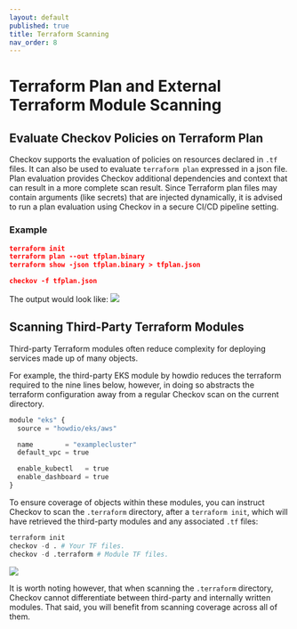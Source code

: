 ```yaml
---
layout: default
published: true
title: Terraform Scanning
nav_order: 8
---
```


# Terraform Plan and External Terraform Module Scanning

## Evaluate Checkov Policies on Terraform Plan
Checkov supports the evaluation of policies on resources declared in `.tf` files. It can also be used to evaluate `terraform plan` expressed in a json file. Plan evaluation provides Checkov additional dependencies and context that can result in a more complete scan result. Since Terraform plan files may contain arguments (like secrets) that are injected dynamically, it is advised to run a plan evaluation using Checkov in a secure CI/CD pipeline setting.

### Example

```json
terraform init
terraform plan --out tfplan.binary
terraform show -json tfplan.binary > tfplan.json

checkov -f tfplan.json
```

The output would look like:
![](terraform-plan-output)

## Scanning Third-Party Terraform Modules
Third-party Terraform modules often reduce complexity for deploying services made up of many objects.

For example, the third-party EKS module by howdio reduces the terraform required to the nine lines below, however, in doing so abstracts the terraform configuration away from a regular Checkov scan on the current directory.

```python
module "eks" {
  source = "howdio/eks/aws"

  name        = "examplecluster"
  default_vpc = true

  enable_kubectl   = true
  enable_dashboard = true
}
```

To ensure coverage of objects within these modules, you can instruct Checkov to scan the `.terraform` directory, after a `terraform init`, which will have retrieved the third-party modules and any associated `.tf` files:

```python
terraform init
checkov -d . # Your TF files.
checkov -d .terraform # Module TF files.
```

![](terraform-module-scanning)

It is worth noting however, that when scanning the `.terraform` directory, Checkov cannot differentiate between third-party and internally written modules. That said, you will benefit from scanning coverage across all of them.
